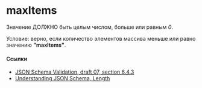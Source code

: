 # maxItems
Значение ДОЛЖНО быть целым числом, больше или равным *0*.

Условие: верно, если количество элементов массива меньше или равно значению **"maxItems"**.

#### Ссылки
- [JSON Schema Validation, draft 07, section 6.4.3](https://json-schema.org/draft-07/json-schema-validation.html#rfc.section.6.4.3)
- [Understanding JSON Schema, Length](https://json-schema.org/understanding-json-schema/reference/array.html#length)
